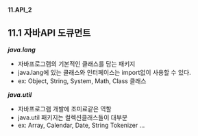 #### 11.API_2

## 11.1 자바API 도큐먼트

   ***java.lang***
   - 자바프로그램의 기본적인 클래스를 담는 패키지
   - java.lang에 있는 클래스와 인터페이스는 import없이 사용할 수 있다.
   - ex: Object, String, System, Math, Class 클래스

   ***java.util***
   - 자바프로그램 개발에 조미료같은 역할
   - java.util 패키지는 컬렉션클래스들이 대부분
   - ex: Array, Calendar, Date, String Tokenizer ...
